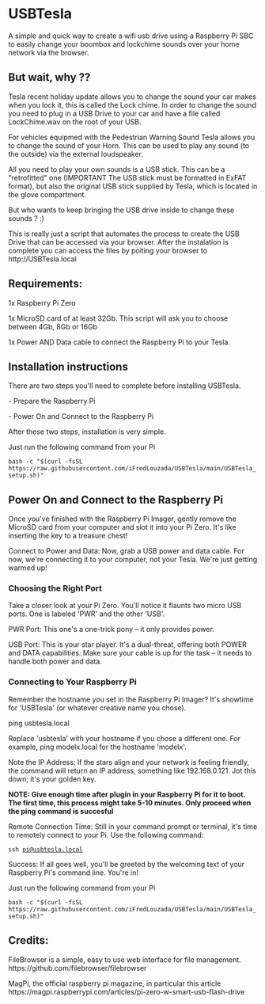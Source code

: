 <h1> USBTesla</h1>

A simple and quick way to create a wifi usb drive using a Raspberry Pi SBC to easily change your boombox and lockchime sounds over your home network via the browser.

<h2>But wait, why ??</h2>

<p>Tesla recent holiday update allows you to change the sound your car makes when you lock it, this is called the Lock chime. In order to change the sound you need to plug in a USB Drive to your car and have a file called LockChime.wav on the root of your USB.</p>
<p>For vehicles equipmed with the Pedestrian Warning Sound Tesla allows you to change the sound of your Horn. This can be used to play any sound (to the outside) via the external loudspeaker.</p>
<p>All you need to play your own sounds is a USB stick. This can be a "retrofitted" one (IMPORTANT The USB stick must be formatted in ExFAT format), but also the original USB stick supplied by Tesla, which is located in the glove compartment.</p>
<p>But who wants to keep bringing the USB drive inside to change these sounds ? :)</p>

<p>This is really just a script that automates the process to create the USB Drive that can be accessed via your browser. After the instalation is complete you can access the files by poiting your browser to http://USBTesla.local </p>

<h2>Requirements:</h2>

<p>1x Raspberry Pi Zero</p>
<p>1x MicroSD card of at least 32Gb. This script will ask you to choose between 4Gb, 8Gb or 16Gb</p>
<p>1x Power AND Data cable to connect the Raspberry Pi to your Tesla.</p>

<h2> Installation instructions</h2>

<p>There are two steps you'll need to complete before installing USBTesla.</p>
<p>- Prepare the Raspberry Pi</p>
<p>- Power On and Connect to the Raspberry Pi</p>

<p>After these two steps, installation is very simple. </p>
<p>Just run the following command from your Pi</p>
<code>bash -c "$(curl -fsSL https://raw.githubusercontent.com/iFredLouzada/USBTesla/main/USBTesla_setup.sh)"</code>

<h2>Power On and Connect to the Raspberry Pi</h2>

<p>Once you've finished with the Raspberry Pi Imager, gently remove the MicroSD card from your computer and slot it into your Pi Zero. It's like inserting the key to a treasure chest!
<p>Connect to Power and Data: Now, grab a USB power and data cable. For now, we're connecting it to your computer, not your Tesla. We're just getting warmed up!

<h3>Choosing the Right Port</h3>
<p>Take a closer look at your Pi Zero. You'll notice it flaunts two micro USB ports. One is labeled 'PWR' and the other 'USB'.

<p>PWR Port: This one's a one-trick pony – it only provides power.
<p>USB Port: This is your star player. It's a dual-threat, offering both POWER and DATA capabilities. Make sure your cable is up for the task – it needs to handle both power and data.

<h3>Connecting to Your Raspberry Pi</h3>

<p>Remember the hostname you set in the Raspberry Pi Imager? It's showtime for 'USBTesla' (or whatever creative name you chose).</p>
<p>ping usbtesla.local</p>

<p>Replace 'usbtesla' with your hostname if you chose a different one. For example, ping modelx.local for the hostname 'modelx'.</p>
<p>Note the IP Address: If the stars align and your network is feeling friendly, the command will return an IP address, something like 192.168.0.121. Jot this down; it's your golden key.</p>
<p><b>NOTE: Give enough time after plugin in your Raspberry Pi for it to boot. The first time, this process might take 5-10 minutes. Only proceed when the ping command is succesful</b></p>

<p>Remote Connection Time: Still in your command prompt or terminal, it's time to remotely connect to your Pi. Use the following command:</p>

<code>ssh pi@usbtesla.local</code>

<p>Success: If all goes well, you'll be greeted by the welcoming text of your Raspberry Pi's command line. You're in!</p>
<p></p>
<p>Just run the following command from your Pi</p>
<code>bash -c "$(curl -fsSL https://raw.githubusercontent.com/iFredLouzada/USBTesla/main/USBTesla_setup.sh)"</code>

<h2>Credits:</h2>

<p>FileBrowser is a simple, easy to use web interface for file management. https://github.com/filebrowser/filebrowser</p>
<p>MagPi, the official raspberry pi magazine, in particular this article https://magpi.raspberrypi.com/articles/pi-zero-w-smart-usb-flash-drive</p>


